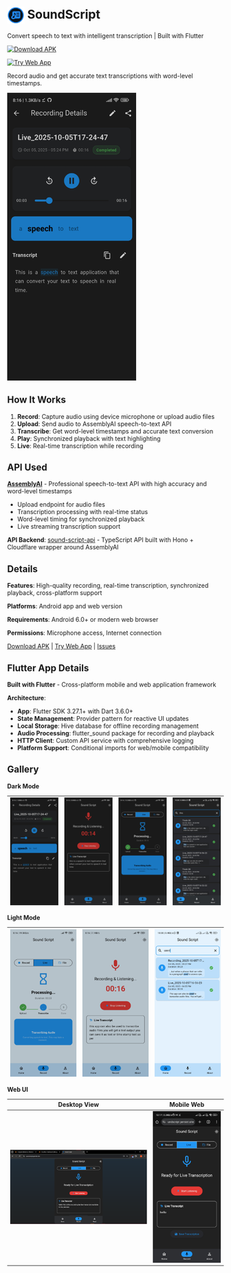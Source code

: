 # <img src="docs/images/icon.png" width="40" alt="SoundScript Logo" style="vertical-align: middle;"> SoundScript

Convert speech to text with intelligent transcription | Built with Flutter

[![Download APK](https://img.shields.io/badge/Download-Android%20APK-green?style=for-the-badge)](https://github.com/sunnydodti/sound-script/releases/latest)

[![Try Web App](https://img.shields.io/badge/Try-Web%20App-blue?style=for-the-badge)](https://soundscript.persist.site)

Record audio and get accurate text transcriptions with word-level timestamps.

<img src="docs/images/mobile/dark-mode-1.jpg" width="300" alt="App Screenshot">

## How It Works

1. **Record**: Capture audio using device microphone or upload audio files
2. **Upload**: Send audio to AssemblyAI speech-to-text API
3. **Transcribe**: Get word-level timestamps and accurate text conversion
4. **Play**: Synchronized playback with text highlighting
5. **Live**: Real-time transcription while recording

## API Used

**[AssemblyAI](https://www.assemblyai.com/)** - Professional speech-to-text API with high accuracy and word-level timestamps

- Upload endpoint for audio files
- Transcription processing with real-time status
- Word-level timing for synchronized playback
- Live streaming transcription support

**API Backend**: [sound-script-api](https://github.com/sunnydodti/sound-script-api) - TypeScript API built with Hono + Cloudflare wrapper around AssemblyAI

## Details

**Features**: High-quality recording, real-time transcription, synchronized playback, cross-platform support

**Platforms**: Android app and web version

**Requirements**: Android 6.0+ or modern web browser

**Permissions**: Microphone access, Internet connection

[Download APK](https://github.com/sunnydodti/sound-script/releases/latest) | [Try Web App](https://soundscript.persist.site) | [Issues](https://github.com/sunnydodti/sound-script/issues)

## Flutter App Details

**Built with Flutter** - Cross-platform mobile and web application framework

**Architecture**: 
- **App**: Flutter SDK 3.27.1+ with Dart 3.6.0+
- **State Management**: Provider pattern for reactive UI updates
- **Local Storage**: Hive database for offline recording management
- **Audio Processing**: flutter_sound package for recording and playback
- **HTTP Client**: Custom API service with comprehensive logging
- **Platform Support**: Conditional imports for web/mobile compatibility

## Gallery

**Dark Mode**

![Dark Mode 1](docs/images/mobile/dark-mode-1.jpg) | ![Dark Mode 2](docs/images/mobile/dark-mode-2.jpg) | ![Dark Mode 3](docs/images/mobile/dark-mode-3.jpg) | ![Dark Mode 4](docs/images/mobile/dark-mode-4.jpg)
--- | --- | --- | ---

**Light Mode**

![Light Mode 1](docs/images/mobile/light-mode-1.jpg) | ![Light Mode 2](docs/images/mobile/light-mode-2.jpg) | ![Light Mode 3](docs/images/mobile/light-mode-3.jpg)
--- | --- | ---

**Web UI**

Desktop View | Mobile Web
--- | ---
![Web Desktop](docs/images/web/web-1.png) | ![Web Mobile](docs/images/web/web-2.jpg)

